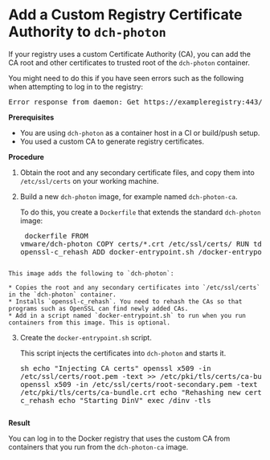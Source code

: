 # Add a Custom Registry Certificate Authority to `dch-photon`

If your registry uses a custom Certificate Authority (CA), you can add the CA root and other certificates to trusted root of the `dch-photon` container.

You might need to do this if you have seen errors such as the following when attempting to log in to the registry:

<pre>Error response from daemon: Get https://exampleregistry:443/v2/: x509: certificate signed by unknown authority</pre>

**Prerequisites**

- You are using `dch-photon` as a container host in a CI or build/push setup.
- You used a custom CA to generate registry certificates.

**Procedure**

1. Obtain the root and any secondary certificate files, and copy them into `/etc/ssl/certs` on your working machine.
2. Build a new `dch-photon` image, for example named `dch-photon-ca`. 

    To do this, you create a `Dockerfile` that extends the standard `dch-photon` image:<pre>
dockerfile
FROM vmware/dch-photon
COPY certs/*.crt /etc/ssl/certs/
RUN tdnf install -y openssl-c_rehash
ADD docker-entrypoint.sh /docker-entrypoint.sh
</pre>

    This image adds the following to `dch-photon`:

    * Copies the root and any secondary certificates into `/etc/ssl/certs` in the `dch-photon` container.
    * Installs `openssl-c_rehash`. You need to rehash the CAs so that programs such as OpenSSL can find newly added CAs. 
    * Add in a script named `docker-entrypoint.sh` to run when you run containers from this image. This is optional.
3. Create the `docker-entrypoint.sh` script.

    This script injects the certificates into `dch-photon` and starts it.<pre>sh
echo "Injecting CA certs"
openssl x509 -in /etc/ssl/certs/root.pem -text >> /etc/pki/tls/certs/ca-bundle.crt
openssl x509 -in /etc/ssl/certs/root-secondary.pem -text >> /etc/pki/tls/certs/ca-bundle.crt
echo "Rehashing new certificates"
c_rehash
echo "Starting DinV"
exec /dinv -tls
</pre>

**Result**

You can log in to the Docker registry that uses the custom CA from containers that you run from the `dch-photon-ca` image.